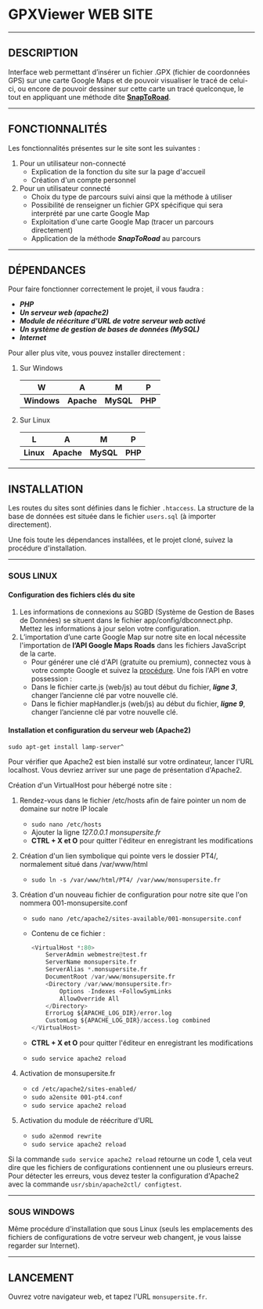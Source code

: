 # GPXViewer WEB SITE

--------------------------------------

## DESCRIPTION

Interface web permettant d’insérer un fichier .GPX (fichier de coordonnées GPS) sur une carte Google Maps et de pouvoir visualiser le tracé de celui-ci, ou encore de pouvoir dessiner sur cette carte un
tracé quelconque, le tout en appliquant une méthode dite [**SnapToRoad**](https://developers.google.com/maps/documentation/roads/snap?hl=fr).

--------------------------------------

## FONCTIONNALITÉS

Les fonctionnalités présentes sur le site sont les suivantes :
1. Pour un utilisateur non-connecté
	* Explication de la fonction du site sur la page d'accueil
	* Création d'un compte personnel
2. Pour un utilisateur connecté
	* Choix du type de parcours suivi ainsi que la méthode à utiliser
	* Possibilité de renseigner un fichier GPX spécifique qui sera interprété par une carte Google Map
	* Exploitation d'une carte Google Map (tracer un parcours directement)
	* Application de la méthode _**SnapToRoad**_ au parcours

--------------------------------------

## DÉPENDANCES

Pour faire fonctionner correctement le projet, il vous faudra :
* _**PHP**_
* _**Un serveur web (apache2)**_
* _**Module de réécriture d'URL de votre serveur web activé**_
* _**Un système de gestion de bases de données (MySQL)**_
* _**Internet**_

Pour aller plus vite, vous pouvez installer directement :
1. Sur Windows

	| W | A | M | P |
	|:---:|:---:|:---:|:---:|
	| **Windows** | **Apache** | **MySQL** | **PHP** |

2. Sur Linux

	| L | A | M | P |
	|:---:|:---:|:---:|:---:|
	| **Linux** | **Apache** | **MySQL** | **PHP** |


--------------------------------------

## INSTALLATION

Les routes du sites sont définies dans le fichier `.htaccess`.
La structure de la base de données est située dans le fichier `users.sql` (à importer directement).

Une fois toute les dépendances installées, et le projet cloné, suivez la procédure d'installation.

--------------------------------------

### SOUS LINUX

#### Configuration des fichiers clés du site

1. Les informations de connexions au SGBD (Système de Gestion de Bases de Données) se situent dans le fichier app/config/dbconnect.php. Mettez les informations à jour selon votre configuration.
2. L’importation d’une carte Google Map sur notre site en local nécessite l'importation de **l’API Google Maps Roads** dans les fichiers JavaScript de la carte.
	* Pour générer une clé d'API (gratuite ou premium), connectez vous à votre compte Google et suivez la [procédure](https://developers.google.com/maps/documentation/roads/get-api-key?hl=fr).
Une fois l'API en votre possession :
	+ Dans le fichier carte.js (web/js) au tout début du fichier, _**ligne 3**_, changer l’ancienne clé par votre nouvelle clé.
	+ Dans le fichier mapHandler.js (web/js) au début du fichier, _**ligne 9**_, changer l’ancienne clé par votre nouvelle clé.

#### Installation et configuration du serveur web (Apache2)

```shell
sudo apt-get install lamp-server^
```
Pour vérifier que Apache2 est bien installé sur votre ordinateur, lancer l'URL localhost. Vous devriez arriver sur une page de présentation d'Apache2.

Création d'un VirtualHost pour hébergé notre site :
1. Rendez-vous dans le fichier /etc/hosts afin de faire pointer un nom de domaine sur notre IP locale
	* `sudo nano /etc/hosts`
	* Ajouter la ligne _127.0.0.1       monsupersite.fr_
	* **CTRL + X et O** pour quitter l'éditeur en enregistrant les modifications

2. Création d'un lien symbolique qui pointe vers le dossier PT4/, normalement situé dans /var/www/html
	* `sudo ln -s /var/www/html/PT4/ /var/www/monsupersite.fr`

3. Création d'un nouveau fichier de configuration pour notre site que l'on nommera 001-monsupersite.conf
	* `sudo nano /etc/apache2/sites-available/001-monsupersite.conf`
	* Contenu de ce fichier :
		```python
		<VirtualHost *:80>
        	ServerAdmin webmestre@test.fr
        	ServerName monsupersite.fr
        	ServerAlias *.monsupersite.fr
        	DocumentRoot /var/www/monsupersite.fr
        	<Directory /var/www/monsupersite.fr>
				Options -Indexes +FollowSymLinks
				AllowOverride All
			</Directory>
	        ErrorLog ${APACHE_LOG_DIR}/error.log
	        CustomLog ${APACHE_LOG_DIR}/access.log combined
		</VirtualHost>
		```

	* **CTRL + X et O** pour quitter l'éditeur en enregistrant les modifications
	* `sudo service apache2 reload`

4. Activation de monsupersite.fr
	* `cd /etc/apache2/sites-enabled/`
	* `sudo a2ensite 001-pt4.conf`
	* `sudo service apache2 reload`

5. Activation du module de réécriture d'URL
	* `sudo a2enmod rewrite`
	* `sudo service apache2 reload`

Si la commande `sudo service apache2 reload` retourne un code 1, cela veut dire que les fichiers de configurations contiennent une ou plusieurs erreurs.
Pour détecter les erreurs, vous devez tester la configuration d'Apache2 avec la commande `usr/sbin/apache2ctl/ configtest`.

--------------------------------------

### SOUS WINDOWS

Même procédure d'installation que sous Linux (seuls les emplacements des fichiers de configurations de votre serveur web changent, je vous laisse regarder sur Internet).

--------------------------------------

## LANCEMENT

Ouvrez votre navigateur web, et tapez l'URL `monsupersite.fr`.